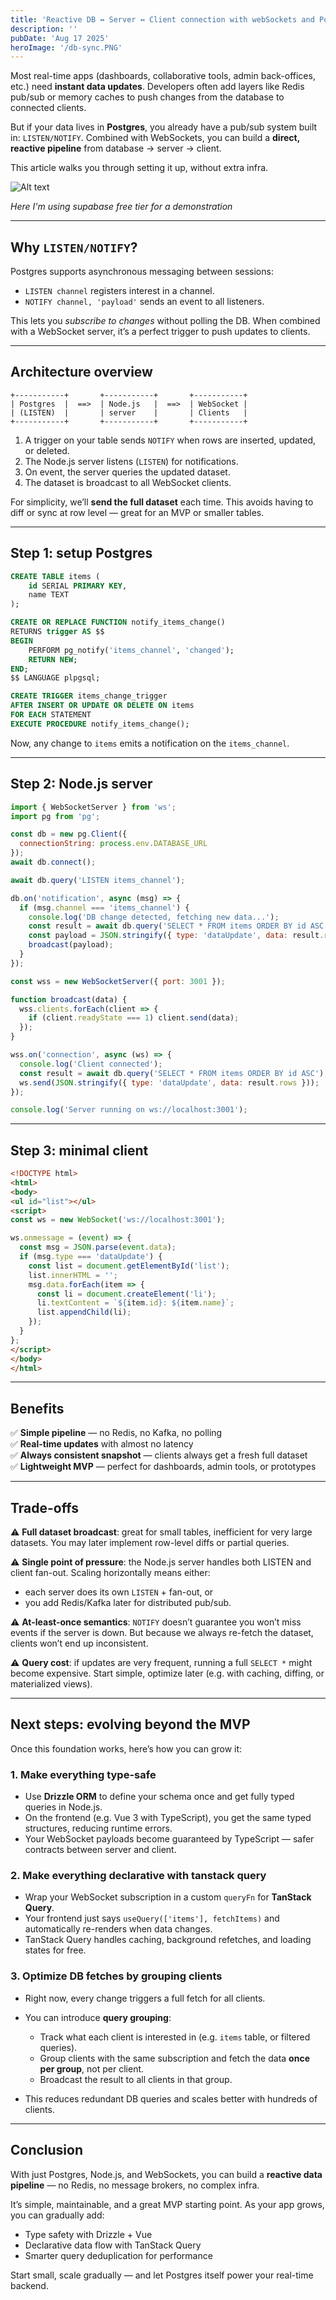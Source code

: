 ```yaml
---
title: 'Reactive DB ↔ Server ↔ Client connection with webSockets and Postgres `LISTEN/NOTIFY`'
description: ''
pubDate: 'Aug 17 2025'
heroImage: '/db-sync.PNG'
---
```

 

Most real-time apps (dashboards, collaborative tools, admin back-offices, etc.) need **instant data updates**. Developers often add layers like Redis pub/sub or memory caches to push changes from the database to connected clients.

But if your data lives in **Postgres**, you already have a pub/sub system built in: `LISTEN/NOTIFY`. Combined with WebSockets, you can build a **direct, reactive pipeline** from database → server → client.

This article walks you through setting it up, without extra infra.

<!-- <img src='/db-sync.gif' /> -->
![Alt text](/db-sync.gif)

*Here I'm using supabase free tier for a demonstration*

---

## Why `LISTEN/NOTIFY`?

Postgres supports asynchronous messaging between sessions:

* `LISTEN channel` registers interest in a channel.
* `NOTIFY channel, 'payload'` sends an event to all listeners.

This lets you *subscribe to changes* without polling the DB. When combined with a WebSocket server, it’s a perfect trigger to push updates to clients.

---

## Architecture overview

```
+-----------+       +-----------+       +-----------+
| Postgres  |  ==>  | Node.js   |  ==>  | WebSocket |
| (LISTEN)  |       | server    |       | Clients   |
+-----------+       +-----------+       +-----------+
```

1. A trigger on your table sends `NOTIFY` when rows are inserted, updated, or deleted.
2. The Node.js server listens (`LISTEN`) for notifications.
3. On event, the server queries the updated dataset.
4. The dataset is broadcast to all WebSocket clients.

For simplicity, we’ll **send the full dataset** each time. This avoids having to diff or sync at row level — great for an MVP or smaller tables.

---

## Step 1: setup Postgres

```sql
CREATE TABLE items (
    id SERIAL PRIMARY KEY,
    name TEXT
);

CREATE OR REPLACE FUNCTION notify_items_change()
RETURNS trigger AS $$
BEGIN
    PERFORM pg_notify('items_channel', 'changed');
    RETURN NEW;
END;
$$ LANGUAGE plpgsql;

CREATE TRIGGER items_change_trigger
AFTER INSERT OR UPDATE OR DELETE ON items
FOR EACH STATEMENT
EXECUTE PROCEDURE notify_items_change();
```

Now, any change to `items` emits a notification on the `items_channel`.

---

## Step 2: Node.js server

```js
import { WebSocketServer } from 'ws';
import pg from 'pg';

const db = new pg.Client({
  connectionString: process.env.DATABASE_URL
});
await db.connect();

await db.query('LISTEN items_channel');

db.on('notification', async (msg) => {
  if (msg.channel === 'items_channel') {
    console.log('DB change detected, fetching new data...');
    const result = await db.query('SELECT * FROM items ORDER BY id ASC');
    const payload = JSON.stringify({ type: 'dataUpdate', data: result.rows });
    broadcast(payload);
  }
});

const wss = new WebSocketServer({ port: 3001 });

function broadcast(data) {
  wss.clients.forEach(client => {
    if (client.readyState === 1) client.send(data);
  });
}

wss.on('connection', async (ws) => {
  console.log('Client connected');
  const result = await db.query('SELECT * FROM items ORDER BY id ASC');
  ws.send(JSON.stringify({ type: 'dataUpdate', data: result.rows }));
});

console.log('Server running on ws://localhost:3001');
```

---

## Step 3: minimal client

```html
<!DOCTYPE html>
<html>
<body>
<ul id="list"></ul>
<script>
const ws = new WebSocket('ws://localhost:3001');

ws.onmessage = (event) => {
  const msg = JSON.parse(event.data);
  if (msg.type === 'dataUpdate') {
    const list = document.getElementById('list');
    list.innerHTML = '';
    msg.data.forEach(item => {
      const li = document.createElement('li');
      li.textContent = `${item.id}: ${item.name}`;
      list.appendChild(li);
    });
  }
};
</script>
</body>
</html>
```

---

## Benefits

✅ **Simple pipeline** — no Redis, no Kafka, no polling  
✅ **Real-time updates** with almost no latency  
✅ **Always consistent snapshot** — clients always get a fresh full dataset  
✅ **Lightweight MVP** — perfect for dashboards, admin tools, or prototypes  

---

## Trade-offs

⚠️ **Full dataset broadcast**: great for small tables, inefficient for very large datasets. You may later implement row-level diffs or partial queries.

⚠️ **Single point of pressure**: the Node.js server handles both LISTEN and client fan-out. Scaling horizontally means either:

* each server does its own `LISTEN` + fan-out, or
* you add Redis/Kafka later for distributed pub/sub.

⚠️ **At-least-once semantics**: `NOTIFY` doesn’t guarantee you won’t miss events if the server is down. But because we always re-fetch the dataset, clients won’t end up inconsistent.

⚠️ **Query cost**: if updates are very frequent, running a full `SELECT *` might become expensive. Start simple, optimize later (e.g. with caching, diffing, or materialized views).

---

## Next steps: evolving beyond the MVP

Once this foundation works, here’s how you can grow it:

### 1. Make everything type-safe

* Use **Drizzle ORM** to define your schema once and get fully typed queries in Node.js.
* On the frontend (e.g. Vue 3 with TypeScript), you get the same typed structures, reducing runtime errors.
* Your WebSocket payloads become guaranteed by TypeScript — safer contracts between server and client.

### 2. Make everything declarative with tanstack query

* Wrap your WebSocket subscription in a custom `queryFn` for **TanStack Query**.
* Your frontend just says `useQuery(['items'], fetchItems)` and automatically re-renders when data changes.
* TanStack Query handles caching, background refetches, and loading states for free.

### 3. Optimize DB fetches by grouping clients

* Right now, every change triggers a full fetch for all clients.
* You can introduce **query grouping**:

  * Track what each client is interested in (e.g. `items` table, or filtered queries).
  * Group clients with the same subscription and fetch the data **once per group**, not per client.
  * Broadcast the result to all clients in that group.
* This reduces redundant DB queries and scales better with hundreds of clients.

---

## Conclusion

With just Postgres, Node.js, and WebSockets, you can build a **reactive data pipeline** — no Redis, no message brokers, no complex infra.

It’s simple, maintainable, and a great MVP starting point. As your app grows, you can gradually add:

* Type safety with Drizzle + Vue
* Declarative data flow with TanStack Query
* Smarter query deduplication for performance

Start small, scale gradually — and let Postgres itself power your real-time backend.
